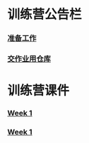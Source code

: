 # 训练营公告栏
### [准备工作](https://github.com/dfdyz/-/blob/main/getting_start.md)



### [交作业用仓库](https://github.com/dfdyz/2023RealityGameCamp_Programming)

# 训练营课件
### [Week 1](https://github.com/dfdyz/-/blob/main/Week1.md)
### [Week 1](https://github.com/dfdyz/-/blob/main/Week2.md)

